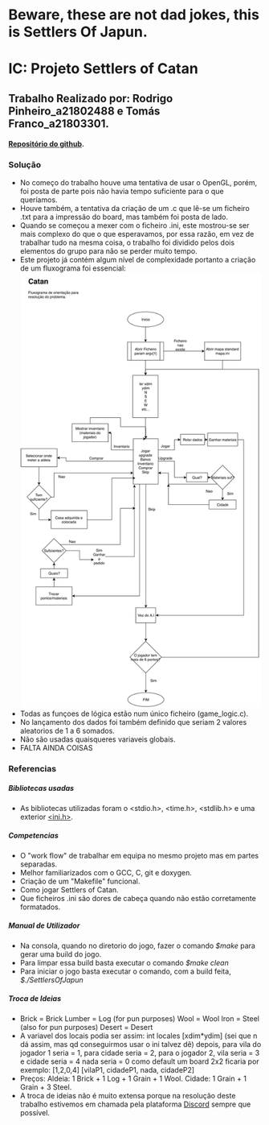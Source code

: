 # Beware, these are not dad jokes, this is Settlers Of Japun.


# **IC: Projeto Settlers of Catan**
## Trabalho Realizado por: Rodrigo Pinheiro_a21802488 e Tomás Franco_a21803301.
#### [Repositório do github](https://github.com/ThomasFranque/IC_SettlersOfJapun).
### Solução
  + No começo do trabalho houve uma tentativa de usar o OpenGL, porém, foi posta de parte pois não havia tempo suficiente para o que queríamos.
  + Houve também, a tentativa da criação de um .c que lê-se um ficheiro .txt para a impressão do board, mas também foi posta de lado.
  + Quando se começou a mexer com o ficheiro .ini, este mostrou-se ser mais complexo do que o que esperavamos, por essa razão, em vez de trabalhar tudo na mesma coisa, o trabalho foi dividido pelos dois elementos do grupo para não se perder muito tempo.
  + Este projeto já contém algum nível de complexidade portanto a criação de um fluxograma foi essencial:
  ![fluxograma](Catan_Fluxograma.png)
  + Todas as funçoes de lógica estão num único ficheiro (game_logic.c).
  + No lançamento dos dados foi também definido que seriam 2 valores aleatorios de 1 a 6 somados.
  + Não são usadas quaisqueres variaveis globais.
  + FALTA AINDA COISAS
### Referencias
##### Bibliotecas usadas
+ As bibliotecas utilizadas foram o <stdio.h>, <time.h>, <stdlib.h> e uma exterior [<ini.h>](https://github.com/rxi/ini).
##### Competencias
+ O "work flow" de trabalhar em equipa no mesmo projeto mas em partes separadas.
+ Melhor familiarizados com o GCC, C, git e doxygen.
+ Criação de um "Makefile" funcional.
+ Como jogar Settlers of Catan.
+ Que ficheiros .ini são dores de cabeça quando não estão corretamente formatados.
##### Manual de Utilizador
+ Na consola, quando no diretorio do jogo, fazer o comando _$make_ para gerar uma build do jogo.
+ Para limpar essa build basta executar o comando _$make clean_
+ Para iniciar o jogo basta executar o comando, com a build feita, _$./SettlersOfJapun_
##### Troca de Ideias
+ Brick = Brick
  Lumber = Log (for pun purposes)
  Wool = Wool
  Iron = Steel (also for pun purposes)
  Desert = Desert
+ A variavel dos locais podia ser assim:
  int locales [xdim*ydim] (sei que n dá assim, mas qd conseguirmos usar o ini talvez dê)
  depois, para vila do jogador 1 seria = 1, para cidade seria = 2, para o jogador 2, vila seria = 3 e cidade seria = 4
  nada seria = 0 como default
  um board 2x2 ficaria por exemplo:
    [1,2,0,4]
    [vilaP1, cidadeP1, nada, cidadeP2]
+ Preços:
  Aldeia: 1 Brick + 1 Log + 1 Grain + 1 Wool.
  Cidade: 1 Grain + 1 Grain + 3 Steel.
+ A troca de ideias não é muito extensa porque na resolução deste trabalho estivemos em chamada pela plataforma [Discord](https://discordapp.com) sempre que possível.
